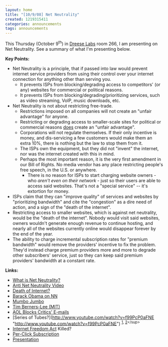 ```yaml
---
layout: home
title: "[10/9/08] Net Neutrality"
created: 1219315411
categories: announcements
tags: announcements
---
```

This Thursday (October 9<sup>th</sup>) in [Dreese Labs](http://www.osu.edu/map/building.php?building=279) room 266, I am presenting on Net Neutrality. See a summary of what I'm presenting below.

**Key Points:**

*   Net Neutrality is a principle, that if passed into law would prevent internet service providers from using their control over your internet connection for anything other than serving you.
    *   It prevents ISPs from blocking/degrading access to competitors' (or any) websites for commercial or political reasons.
    *   It prevents ISPs from blocking/degrading/prioritizing services, such as video streaming, VoIP, music downloads, etc.
*   Net Neutrality is not about restricting free-trade.
    *   Restrictions imposed on all companies will not create an "unfair advantage" for anyone.
    *   Restricting or degrading access to smaller-scale sites for political or commercial reasons <u>does</u> create an "unfair advantage".
    *   Corporations will not regulate themselves. If their only incentive is money, and dis-servicing a few customers would make them an extra 10%, there is nothing but the law to stop them from it.
    *   The ISPs own the equipment, but they did not "invent" the internet, nor was the internet created with this in mind.
    *   Perhaps the most important reason, it is the very first amendment in our Bill of Rights. No media vendor has any place restricting people's free speech, in the U.S. or anywhere.
        *   There is no reason for ISPs to start charging website owners - who _aren't even on their network_ - just so their users are able to access said websites. That's not a "special service" -- it's extortion for money.
*   ISPs claim that they can "improve quality" of services and websites by "prioritizing bandwidth" and cite the "congestion" as a dire need of action, and a sign of the "death of the internet".
*   Restricting access to smaller websites, which is against net neutrality, would be the "death of the internet". Nobody would visit said websites, owners wouldn't generate enough revenue to continue hosting, and nearly all of the websites currently online would disappear forever by the end of the year.
*   The ability to charge incremental subscription rates for "premium bandwidth" would remove the providers' incentive to fix the problem. They'd instead charge premium providers more and more to degrade other subscribers' service, just so they can keep said premium providers' bandwidth at a constant rate.

**Links:**

*   [What is Net Neutrality?](http://www.youtube.com/watch?v=l9jHOn0EW8U "http://www.youtube.com/watch?v=l9jHOn0EW8U")
*   [Anti Net Neutrality Video](http://www.dontregulate.org/ "http://www.dontregulate.org/")
*   [Death of Internet?](http://foureyedmonsters.com/neutrality/ "http://foureyedmonsters.com/neutrality/")
*   [Barack Obama on NN](http://www.youtube.com/watch?v=g-mW1qccn8k "http://www.youtube.com/watch?v=g-mW1qccn8k")
*   [Mumbo Jumbo](http://www.ncta.com/MediaCenter/MediaCenter/MumboJumbo.aspx "http://www.ncta.com/MediaCenter/MediaCenter/MumboJumbo.aspx")
*   [Tim Berners-Lee (MIT)](http://www.youtube.com/watch?v=Jev2Um-4_TQ "http://www.youtube.com/watch?v=Jev2Um-4_TQ")
*   [AOL Blocks Critics' E-mails](http://articles.latimes.com/2006/apr/14/business/fi-aol14 "http://articles.latimes.com/2006/apr/14/business/fi-aol14")
[](http://articles.latimes.com/2006/apr/14/business/fi-aol14 "http://articles.latimes.com/2006/apr/14/business/fi-aol14")
*   [](http://articles.latimes.com/2006/apr/14/business/fi-aol14 "http://articles.latimes.com/2006/apr/14/business/fi-aol14")[Series of Tubes?](http://www.youtube.com/watch?v=f99PcP0aFNE "http://www.youtube.com/watch?v=f99PcP0aFNE") <sup>[1](http://www.thedailyshow.com/video/index.jhtml?videoId=126985&title=headlines-internet "http://www.thedailyshow.com/video/index.jhtml?videoId=126985&title=headlines-internet"), [2](http://www.thedailyshow.com/video/index.jhtml?videoId=114648&title=Net-Neutrality-Act "http://www.thedailyshow.com/video/index.jhtml?videoId=114648&title=Net-Neutrality-Act")</sup>
*   [Internet Freedom Act](http://en.wikipedia.org/wiki/Internet_Freedom_and_Nondiscrimination_Act_of_2006) Killed?
*   [Per-Click Subscription](http://www.youtube.com/watch?v=A2XPiqhN_Ns "http://www.youtube.com/watch?v=A2XPiqhN_Ns")
*   [Presentation](/extra/swaney/net-neutrality.ppt)
